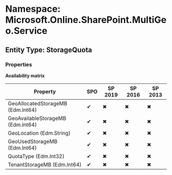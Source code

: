 # Namespace: Microsoft.Online.SharePoint.MultiGeo.Service

## Entity Type: StorageQuota

### Properties

**Availability matrix**

Property | SPO | SP 2019 | SP 2016 | SP 2013
----------|-----|---------|---------|--------
GeoAllocatedStorageMB (Edm.Int64) | ✔ | ✖ | ✖ | ✖
GeoAvailableStorageMB (Edm.Int64) | ✔ | ✖ | ✖ | ✖
GeoLocation (Edm.String) | ✔ | ✖ | ✖ | ✖
GeoUsedStorageMB (Edm.Int64) | ✔ | ✖ | ✖ | ✖
QuotaType (Edm.Int32) | ✔ | ✖ | ✖ | ✖
TenantStorageMB (Edm.Int64) | ✔ | ✖ | ✖ | ✖

